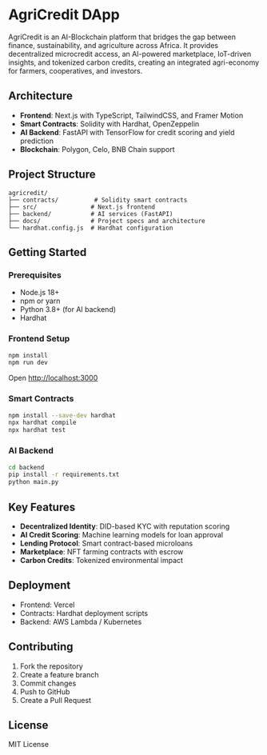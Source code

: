 # AgriCredit DApp

AgriCredit is an AI-Blockchain platform that bridges the gap between finance, sustainability, and agriculture across Africa. It provides decentralized microcredit access, an AI-powered marketplace, IoT-driven insights, and tokenized carbon credits, creating an integrated agri-economy for farmers, cooperatives, and investors.

## Architecture

- **Frontend**: Next.js with TypeScript, TailwindCSS, and Framer Motion
- **Smart Contracts**: Solidity with Hardhat, OpenZeppelin
- **AI Backend**: FastAPI with TensorFlow for credit scoring and yield prediction
- **Blockchain**: Polygon, Celo, BNB Chain support

## Project Structure

```
agricredit/
├── contracts/          # Solidity smart contracts
├── src/               # Next.js frontend
├── backend/           # AI services (FastAPI)
├── docs/              # Project specs and architecture
└── hardhat.config.js  # Hardhat configuration
```

## Getting Started

### Prerequisites

- Node.js 18+
- npm or yarn
- Python 3.8+ (for AI backend)
- Hardhat

### Frontend Setup

```bash
npm install
npm run dev
```

Open [http://localhost:3000](http://localhost:3000)

### Smart Contracts

```bash
npm install --save-dev hardhat
npx hardhat compile
npx hardhat test
```

### AI Backend

```bash
cd backend
pip install -r requirements.txt
python main.py
```

## Key Features

- **Decentralized Identity**: DID-based KYC with reputation scoring
- **AI Credit Scoring**: Machine learning models for loan approval
- **Lending Protocol**: Smart contract-based microloans
- **Marketplace**: NFT farming contracts with escrow
- **Carbon Credits**: Tokenized environmental impact

## Deployment

- Frontend: Vercel
- Contracts: Hardhat deployment scripts
- Backend: AWS Lambda / Kubernetes

## Contributing

1. Fork the repository
2. Create a feature branch
3. Commit changes
4. Push to GitHub
5. Create a Pull Request

## License

MIT License
